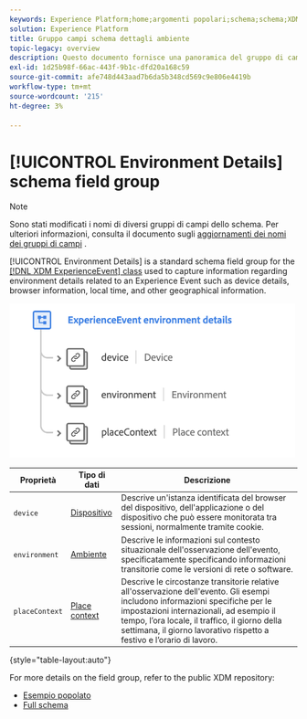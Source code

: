 ```yaml
---
keywords: Experience Platform;home;argomenti popolari;schema;schema;XDM;ExperienceEvent;campi;schemi;schemi;schema;schema di schema;gruppo di campi;gruppo di campi;ambiente;dettagli ambiente;
solution: Experience Platform
title: Gruppo campi schema dettagli ambiente
topic-legacy: overview
description: Questo documento fornisce una panoramica del gruppo di campi dello schema Dettagli ambiente ExperienceEvent .
exl-id: 1d25b98f-66ac-443f-9b1c-dfd20a168c59
source-git-commit: afe748d443aad7b6da5b348cd569c9e806e4419b
workflow-type: tm+mt
source-wordcount: '215'
ht-degree: 3%

---
```



# [!UICONTROL Environment Details] schema field group

>[!NOTE]
>
>Sono stati modificati i nomi di diversi gruppi di campi dello schema. Per ulteriori informazioni, consulta il documento sugli [aggiornamenti dei nomi dei gruppi di campi](../name-updates.md) .

[!UICONTROL Environment Details] is a standard schema field group for the [[!DNL XDM ExperienceEvent] class](../../classes/experienceevent.md) used to capture information regarding environment details related to an Experience Event such as device details, browser information, local time, and other geographical information.

<img src="../../images/field-groups/environment-details.png" width="500" /><br />

| Proprietà | Tipo di dati | Descrizione |
| --- | --- | --- |
| `device` | [Dispositivo](../../data-types/device.md) | Descrive un&#39;istanza identificata del browser del dispositivo, dell&#39;applicazione o del dispositivo che può essere monitorata tra sessioni, normalmente tramite cookie. |
| `environment` | [Ambiente](../../data-types/environment.md) | Descrive le informazioni sul contesto situazionale dell&#39;osservazione dell&#39;evento, specificatamente specificando informazioni transitorie come le versioni di rete o software. |
| `placeContext` | [Place context](../../data-types/place-context.md) | Descrive le circostanze transitorie relative all&#39;osservazione dell&#39;evento. Gli esempi includono informazioni specifiche per le impostazioni internazionali, ad esempio il tempo, l’ora locale, il traffico, il giorno della settimana, il giorno lavorativo rispetto a festivo e l’orario di lavoro. |

{style=&quot;table-layout:auto&quot;}

For more details on the field group, refer to the public XDM repository:

* [Esempio popolato](https://github.com/adobe/xdm/blob/master/components/fieldgroups/experience-event/experienceevent-environment-details.example.1.json)
* [Full schema](https://github.com/adobe/xdm/blob/master/components/fieldgroups/experience-event/experienceevent-environment-details.schema.json)
